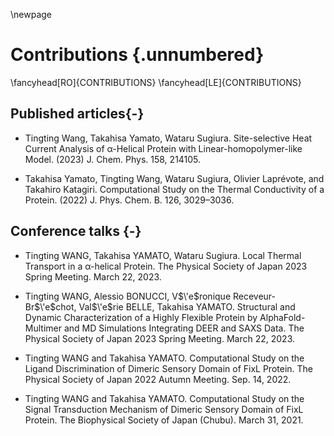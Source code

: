 \newpage

# Contributions {.unnumbered}

<!-- \renewcommand{\chapter}{Contributions} -->
<!-- \renewcommand{\sectionmark}[1]{\markright{\thesection~- ~#1}} -->
<!-- \renewcommand{\fancyhead[L]{Contributions}} -->
\fancyhead[RO]{CONTRIBUTIONS}
\fancyhead[LE]{CONTRIBUTIONS}

## Published articles{-}

- Tingting Wang, Takahisa Yamato, Wataru Sugiura. Site-selective Heat Current Analysis of α-Helical Protein with Linear-homopolymer-like Model. (2023) J. Chem. Phys. 158, 214105. 
  <!-- https://doi.org/10.1063/5.0149362 -->

- Takahisa Yamato, Tingting Wang, Wataru Sugiura, Olivier Laprévote, and Takahiro Katagiri.
Computational Study on the Thermal Conductivity of a Protein. (2022) J. Phys. Chem. B. 126, 3029–3036. 
<!-- - https://doi.org/10.1021/acs.jpcb.2c00958 -->

## Conference talks {-}

- Tingting WANG, Takahisa YAMATO, Wataru Sugiura. Local Thermal Transport in a α-helical Protein. The Physical Society of Japan 2023 Spring Meeting. March 22, 2023.
  
- Tingting WANG, Alessio BONUCCI, V$\'e$ronique Receveur-Br$\'e$chot, Val$\'e$rie BELLE, Takahisa YAMATO. Structural and Dynamic Characterization of a Highly Flexible Protein by AlphaFold-Multimer and MD Simulations Integrating DEER and SAXS Data. The Physical Society of Japan 2023 Spring Meeting. March 22, 2023.

- Tingting WANG and Takahisa YAMATO. Computational Study on the Ligand Discrimination of Dimeric Sensory Domain of FixL Protein. The Physical Society of Japan 2022 Autumn Meeting. Sep. 14, 2022.
  
- Tingting WANG and Takahisa YAMATO. Computational Study on the Signal Transduction Mechanism of Dimeric Sensory Domain of FixL Protein. The Biophysical Society of Japan (Chubu). March 31, 2021.